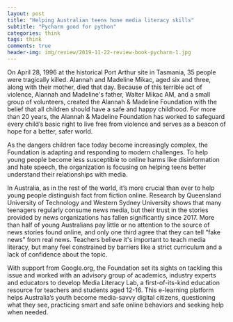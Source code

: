 ```yaml
---  
layout: post  
title: "Helping Australian teens hone media literacy skills"  
subtitle: "Pycharm good for python"  
categories: think
tags: think  
comments: true  
header-img: img/review/2019-11-22-review-book-pycharm-1.jpg  
---  
```

  
On April 28, 1996 at the historical Port Arthur site in Tasmania, 35 people were tragically killed. Alannah and Madeline Mikac, aged six and three, along with their mother, died that day. Because of this terrible act of violence, Alannah and Madeline's father, Walter Mikac AM, and a small group of volunteers, created the Alannah & Madeline Foundation with the belief that all children should have a safe and happy childhood. For more than 20 years, the Alannah & Madeline Foundation has worked to safeguard every child’s basic right to live free from violence and serves as a beacon of hope for a better, safer world. 

As the dangers children face today become increasingly complex, the Foundation is adapting and responding to modern challenges. To help young people become less susceptible to online harms like disinformation and hate speech, the organization is focusing on helping teens better understand their relationships with media.

In Australia, as in the rest of the world, it’s more crucial than ever to help young people distinguish fact from fiction online. Research by Queensland University of Technology and Western Sydney University shows that many teenagers regularly consume news media, but their trust in the stories provided by news organizations has fallen significantly since 2017. More than half of young Australians pay little or no attention to the source of news stories found online, and only one third agree that they can tell “fake news” from real news. Teachers believe it's important to teach media literacy, but many feel constrained by barriers like a strict curriculum and a lack of confidence about the topic. 

With support from Google.org, the Foundation set its sights on tackling this issue and worked with an advisory group of academics, industry experts and educators to develop Media Literacy Lab, a first-of-its-kind education resource for teachers and students aged 12-16. This e-learning platform helps Australia’s youth become media-savvy digital citizens, questioning what they see, practicing smart and safe online behaviors and seeking help when needed. 
